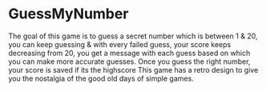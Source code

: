 # GuessMyNumber

The goal of this game is to guess a secret number which is between 1 & 20, you can keep guessing & with every failed guess, your score keeps decreasing from 20, you get a message with each guess based on which you can make more accurate guesses. Once you guess the right number, your score is saved if its the highscore This game has a retro design to give you the nostalgia of the good old days of simple games.
